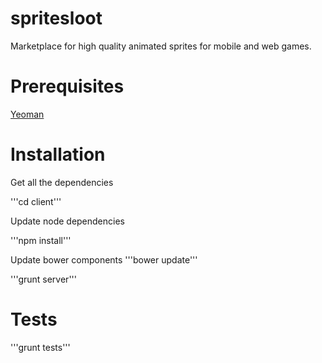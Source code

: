 spritesloot
===========
Marketplace for high quality animated sprites for mobile and web games.

Prerequisites
====

[Yeoman](http://yeoman.io)

Installation
=========

Get all the dependencies

'''cd client'''

Update node dependencies

'''npm install'''

Update bower components
'''bower update'''

'''grunt server'''

Tests
=====
'''grunt tests'''
